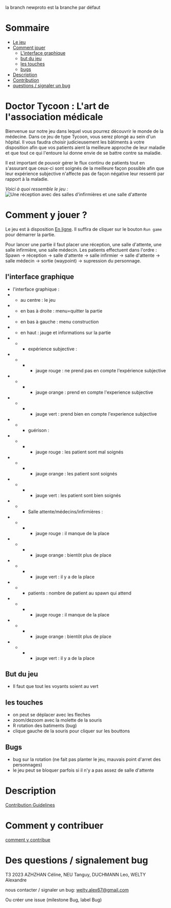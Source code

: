 la branch newproto est la branche par défaut
# Sommaire

- [Le jeu](#doctor-tycoon--lart-de-lassociation-médicale)
- [Comment jouer](#comment-y-jouer)
  - [L'interface graphique](#linterface-graphique)
  - [but du jeu](#but-du-jeu)
  - [les touches](#les-touches)
  - [bugs](#bugs)
- [Description](#description)
- [Contribution](#comment-y-contribuer)
- [questions / signaler un bug](#des-questions--signalement-bug)
# Doctor Tycoon : L'art de l'association médicale

Bienvenue sur notre jeu dans lequel vous pourrez découvrir le monde de la médecine. Dans ce jeu de type Tycoon, vous serez plongé au sein d'un hôpital. Il vous faudra choisir judicieusement les bâtiments à votre disposition afin que vos patients aient la meilleure approche de leur maladie et que tout ce qui l'entoure lui donne envie de se battre contre sa maladie.

Il est important de pouvoir gérer le flux continu de patients tout en s'assurant que ceux-ci sont soignés de la meilleure façon possible afin que leur expérience subjective n'affecte pas de façon négative leur ressenti par rapport à la maladie.

*Voici à quoi ressemble le jeu :*
![Une réception avec des salles d'infirmières et une salle d'attente](https://i.imgur.com/1sd5aoJ.png)

# Comment y jouer ?
Le jeu est à disposition [En ligne](https://berbie.itch.io/t3). Il suffira de cliquer sur le bouton `Run game` pour démarrer la partie.

Pour lancer une partie il faut placer une réception, une salle d'attente, une salle infirmière, une salle médecin.
Les patients effectuent dans l'ordre :
Spawn -> réception -> salle d'attente -> salle infirmier -> salle d'attente -> salle médecin
-> sortie (waypoint) -> supression du personnage.

## l'interface graphique
* l'interface graphique :
* * au centre : le jeu
* * en bas à droite : menu=quitter la partie
* * en bas à gauche : menu construction
* * en haut : jauge et informations sur la partie
* * * expérience subjective :
* * * * jauge rouge : ne prend pas en compte l'expérience subjective
* * * * jauge orange : prend en compte l'experience subjective
* * * * jauge vert : prend bien en compte l'experience subjective
* * * guérison :
* * * * jauge rouge : les patient sont mal soignés
* * * * jauge orange : les patient sont soignés
* * * * jauge vert : les patient sont bien soignés
* * * Salle attente/médecins/infirmières :
* * * * jauge rouge : il manque de la place
* * * * jauge orange : bientôt plus de place
* * * * jauge vert : il y a de la place
* * * patients : nombre de patient au spawn qui attend
* * * * jauge rouge : il manque de la place
* * * * jauge orange : bientôt plus de place
* * * * jauge vert : il y a de la place

## But du jeu
* Il faut que tout les voyants soient au vert

## les touches
* on peut se déplacer avec les fleches
* zoom/dezoom avec la molette de la souris
* R rotation des batiments (bug)
* clique gauche de la souris pour cliquer sur les bouttons


## Bugs
* bug sur la rotation (ne fait pas planter le jeu, mauvais point d'arret des personnages)
* le jeu peut se bloquer parfois si il n'y a pas assez de salle d'attente


# Description 
[Contribution Guidelines](CONTRIBUTING.md)

# Comment y contribuer
[comment y contribue](Description.md)

# Des questions / signalement bug
T3 2023
AZHZHAN Céline, NEU Tanguy, DUCHMANN Leo, WELTY Alexandre

nous contacter / signaler un bug:
welty.alex67@gmail.com

Ou créer une issue (milestone Bug, label Bug)
